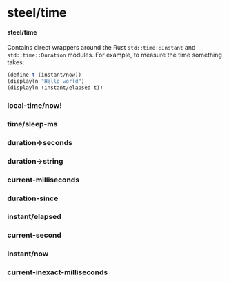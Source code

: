 # steel/time


#### steel/time
    
Contains direct wrappers around the Rust `std::time::Instant` and `std::time::Duration` modules. 
For example, to measure the time something takes:

```scheme
(define t (instant/now))
(displayln "Hello world")
(displayln (instant/elapsed t))
```

### **local-time/now!**
### **time/sleep-ms**
### **duration->seconds**
### **duration->string**
### **current-milliseconds**
### **duration-since**
### **instant/elapsed**
### **current-second**
### **instant/now**
### **current-inexact-milliseconds**
